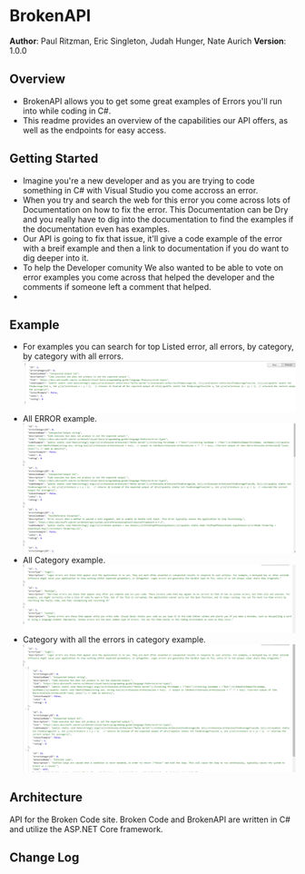 # BrokenAPI

**Author**: Paul Ritzman, Eric Singleton, Judah Hunger, Nate Aurich
**Version**: 1.0.0

## Overview
- BrokenAPI allows you to get some great examples of Errors you'll run into while coding in C#.
- This readme provides an overview of the capabilities our API offers, as well as the endpoints for easy access.

## Getting Started
- Imagine you're a new developer and as you are trying to code something in C# with Visual Studio you come accross an error.
- When you try and search the web for this error you come across lots of Documentation on how to fix the error. This Documentation can be Dry and you really have to dig into the documentation to find the examples if the documentation even has examples.
- Our API is going to fix that issue, it'll give a code example of the error with a breif example and then a link to documentation if you do want to dig deeper into it.
- To help the Developer comunity We also wanted to be able to vote on error examples you come across that helped the developer and the comments if someone left a comment that helped.
- 

## Example
- For examples you can search for top Listed error, all errors, by category, by category with all errors.
![Top Error Screen Shot](BrokenApi/BrokenApi/assets/topError.png)
- All ERROR example.
![Top Error Screen Shot](BrokenApi/BrokenApi/assets/allErrorS.png)
- All Category example.
![Top Error Screen Shot](BrokenApi/BrokenApi/assets/categoryS.png)
- Category with all the errors in category example.
![Top Error Screen Shot](BrokenApi/BrokenApi/assets/CateWErrors.png)

## Architecture
API for the Broken Code site. Broken Code and BrokenAPI are written in C# and utilize the ASP.NET Core framework.
## Change Log
